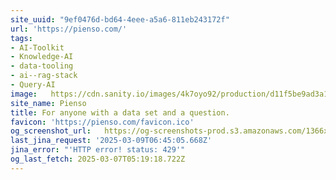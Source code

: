 ```yaml
---
site_uuid: "9ef0476d-bd64-4eee-a5a6-811eb243172f"
url: 'https://pienso.com/'
tags:
- AI-Toolkit
- Knowledge-AI
- data-tooling
- ai--rag-stack
- Query-AI
image:   https://cdn.sanity.io/images/4k7oyo92/production/d11f5be9ad3a1341f5d339a550f62fd1a7b8d6df-1200x630.jpg?w=1200&h=630
site_name: Pienso
title: For anyone with a data set and a question.
favicon: 'https://pienso.com/favicon.ico'
og_screenshot_url:   https://og-screenshots-prod.s3.amazonaws.com/1366x768/80/false/cdeb01bb45f070daa75683174126c2b01c710eb4335b3f3d02df30283a77d87d.jpeg
last_jina_request: '2025-03-09T06:45:05.668Z'
jina_error: "'HTTP error! status: 429'"
og_last_fetch: 2025-03-07T05:19:18.722Z
---
```


